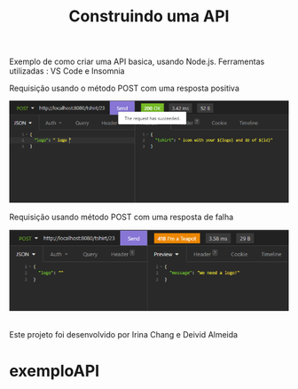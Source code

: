 <!DOCTYPE html>
<html lang="br-pt">

<head>
    <meta charset="utf-8">
    <title> TesteAPI</title>
</head>

<body>
    <header>
        <h1> Construindo uma API</h1>
    </header>
    <div>
<p> Exemplo de como criar uma API basica, usando Node.js.
Ferramentas utilizadas : VS Code e Insomnia</p>
        <p> Requisição usando o método POST com uma resposta positiva</p>
        <img src="https://github.com/Irina-Chang/exemploAPI/blob/master/imagens/queryCheia.png">
    </div>
    <div>
        <p> Requisição usando método POST com uma resposta de falha</p>
        <img src="https://github.com/Irina-Chang/exemploAPI/blob/master/imagens/queryVazia.png" > </div>
    <p> 
        <br> Este projeto foi desenvolvido por Irina Chang e Deivid Almeida
        <br> <link = https://github.com/Deividev365> </p>
</body>

# exemploAPI
</html>
